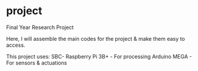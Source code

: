 # project
Final Year Research Project

Here, I will assemble the main codes for the project & make them easy to access.

This project uses: 
SBC- Raspberry Pi 3B+ - For processing
Arduino MEGA - For sensors & actuations

